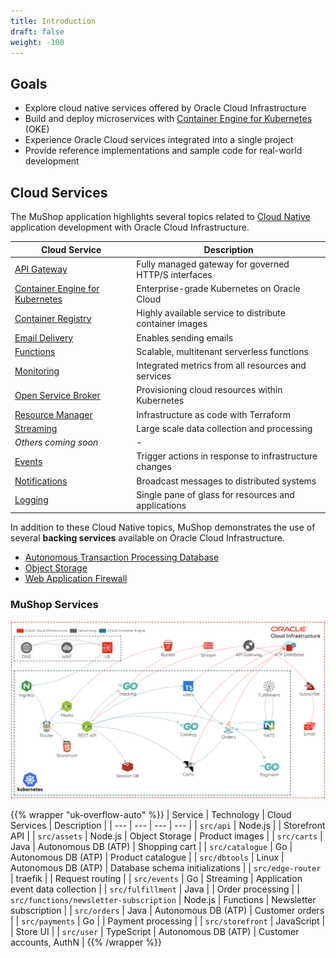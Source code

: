 ```yaml
---
title: Introduction
draft: false
weight: -100
---
```


## Goals

- Explore cloud native services offered by Oracle Cloud Infrastructure
- Build and deploy microservices with [Container Engine for Kubernetes](https://www.oracle.com/cloud/compute/container-engine-kubernetes.html) (OKE)
- Experience Oracle Cloud services integrated into a single project
- Provide reference implementations and sample code for real-world development

## Cloud Services

The MuShop application highlights several topics related to [Cloud Native](https://www.oracle.com/cloud/cloud-native/) application
development with Oracle Cloud Infrastructure.

| Cloud Service | Description |
|--|--|
| [API Gateway](https://www.oracle.com/cloud/integration/api-platform-cloud/) | Fully managed gateway for governed HTTP/S interfaces |
| [Container Engine for Kubernetes](https://www.oracle.com/cloud/compute/container-engine-kubernetes.html) | Enterprise-grade Kubernetes on Oracle Cloud |
| [Container Registry](https://www.oracle.com/cloud/compute/container-registry.html) | Highly available service to distribute container images |
| [Email Delivery](https://www.oracle.com/cloud/networking/email-delivery.html) | Enables sending emails | 
| [Functions](https://www.oracle.com/cloud-native/functions/) | Scalable, multitenant serverless functions |
| [Monitoring](https://www.oracle.com/cloud/systems-management/monitoring/) | Integrated metrics from all resources and services |
| [Open Service Broker](https://github.com/oracle/oci-service-broker) | Provisioning cloud resources within Kubernetes |
| [Resource Manager](https://www.oracle.com/cloud/systems-management/resource-manager/) | Infrastructure as code with Terraform |
| [Streaming](https://www.oracle.com/big-data/streaming/) | Large scale data collection and processing |
| _Others coming soon_ | - |
| [Events](https://www.oracle.com/cloud-native/events-service/) | Trigger actions in response to infrastructure changes |
| [Notifications](https://www.oracle.com/cloud/systems-management/notifications/) | Broadcast messages to distributed systems |
| [Logging](https://go.oracle.com/LP=78019?elqCampaignId=179851) | Single pane of glass for resources and applications |

In addition to these Cloud Native topics, MuShop demonstrates the use of several
**backing services**  available on Oracle Cloud Infrastructure.

- [Autonomous Transaction Processing Database](https://www.oracle.com/database/autonomous-transaction-processing.html)
- [Object Storage](https://www.oracle.com/cloud/storage/object-storage.html)
- [Web Application Firewall](https://www.oracle.com/cloud/security/cloud-services/web-application-firewall.html)

<!-- - [Health Checks](https://www.oracle.com/cloud/networking/health-checks.html) -->

### MuShop Services

![services](images/mushop.services.png "MuShop Services")

{{% wrapper "uk-overflow-auto" %}}
| Service | Technology  | Cloud Services | Description |
| --- | --- | --- | --- |
| `src/api` | Node.js   | | Storefront API |
| `src/assets` | Node.js   | Object Storage | Product images |
| `src/carts` | Java | Autonomous DB (ATP) | Shopping cart |
| `src/catalogue` | Go | Autonomous DB (ATP) | Product catalogue |
| `src/dbtools` | Linux | Autonomous DB (ATP) | Database schema initializations |
| `src/edge-router` | traefik  |  | Request routing |
| `src/events` | Go | Streaming | Application event data collection |
| `src/fulfillment` | Java |  | Order processing |
| `src/functions/newsletter-subscription` | Node.js | Functions | Newsletter subscription |
| `src/orders` | Java | Autonomous DB (ATP)   | Customer orders |
| `src/payments` | Go | | Payment processing |
| `src/storefront` | JavaScript  |  | Store UI |
| `src/user` | TypeScript | Autonomous DB (ATP)  | Customer accounts, AuthN |
{{% /wrapper %}}